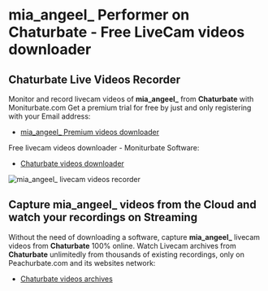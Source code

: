 # mia_angeel_ Performer on Chaturbate - Free LiveCam videos downloader

## Chaturbate Live Videos Recorder

Monitor and record livecam videos of **mia_angeel_** from **Chaturbate** with Moniturbate.com
Get a premium trial for free by just and only registering with your Email address:
* [mia_angeel_ Premium videos downloader](https://moniturbate.com/request-demo-licence-key.html)

Free livecam videos downloader - Moniturbate Software:
* [Chaturbate videos downloader](https://moniturbate.com/moniturbate-download-software.html)

![mia_angeel_ livecam videos recorder](https://peachurnet.com/templates/moniturbate-software.png)


## Capture mia_angeel_ videos from the Cloud and watch your recordings on Streaming

Without the need of downloading a software, capture **mia_angeel_** livecam videos from **Chaturbate** 100% online.
Watch Livecam archives from **Chaturbate** unlimitedly from thousands of existing recordings, only on Peachurbate.com and its websites network:
* [Chaturbate videos archives](https://peachurnet.com/)